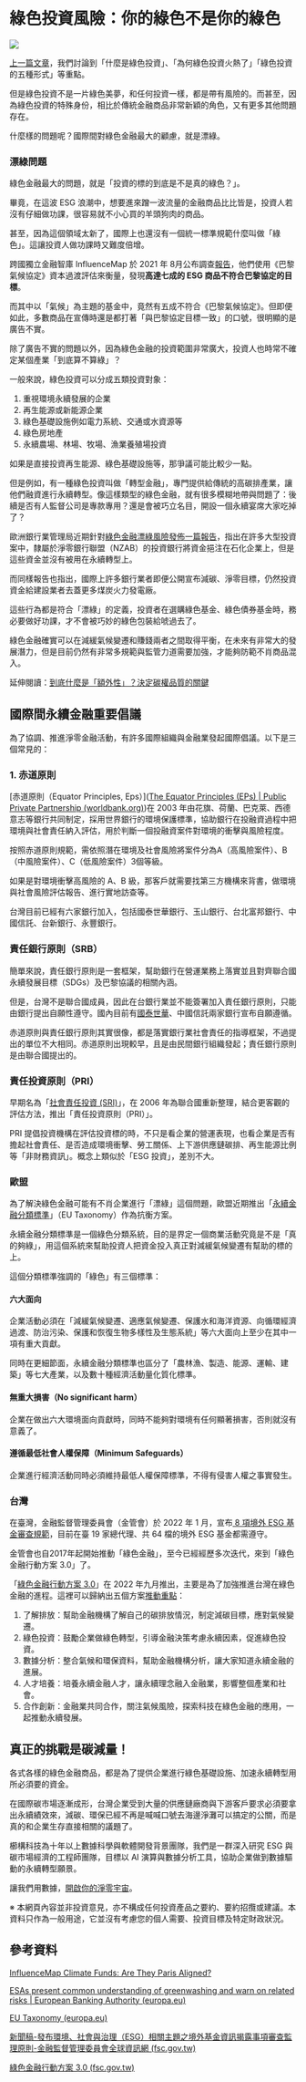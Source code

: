# 綠色投資風險：你的綠色不是你的綠色

![](../005-Files/Pasted%20image%2020230812221354.png)

[上一篇文章](https://combogic.com/green-investment)，我們討論到「什麼是綠色投資」、「為何綠色投資火熱了」「綠色投資的五種形式」等重點。

但是綠色投資不是一片綠色美夢，和任何投資一樣，都是帶有風險的。而甚至，因為綠色投資的特殊身份，相比於傳統金融商品非常新穎的角色，又有更多其他問題存在。

什麼樣的問題呢？國際間對綠色金融最大的顧慮，就是漂綠。

### 漂綠問題

綠色金融最大的問題，就是「投資的標的到底是不是真的綠色？」。

畢竟，在這波 ESG 浪潮中，想要進來蹭一波流量的金融商品比比皆是，投資人若沒有仔細做功課，很容易就不小心買的羊頭狗肉的商品。

甚至，因為這個領域太新了，國際上也還沒有一個統一標準規範什麼叫做「綠色」。這讓投資人做功課時又難度倍增。

跨國獨立金融智庫 InfluenceMap 於 2021 年 8月公布調查[報告](https://influencemap.org/report/Climate-Funds-Are-They-Paris-Aligned-3eb83347267949847084306dae01c7b0)，他們使用《巴黎氣候協定》資本過渡評估來衡量，發現**高達七成的 ESG 商品不符合巴黎協定的目標**。

而其中以「氣候」為主題的基金中，竟然有五成不符合《巴黎氣候協定》。但即便如此，多數商品在宣傳時還是都打著「與巴黎協定目標一致」的口號，很明顯的是廣告不實。

除了廣告不實的問題以外，因為綠色金融的投資範圍非常廣大，投資人也時常不確定某個產業「到底算不算綠」？

一般來說，綠色投資可以分成五類投資對象：

1. 重視環境永續發展的企業
2. 再生能源或新能源企業
3. 綠色基礎設施例如電力系統、交通或水資源等
4. 綠色房地產
5. 永續農場、林場、牧場、漁業養殖場投資

如果是直接投資再生能源、綠色基礎設施等，那爭議可能比較少一點。

但是例如，有一種綠色投資叫做「轉型金融」，專門提供給傳統的高碳排產業，讓他們融資進行永續轉型。像這樣類型的綠色金融，就有很多模糊地帶與問題了：後續是否有人監督公司是專款專用？還是會被巧立名目，開設一個永續宴席大家吃掉了？

歐洲銀行業管理局近期針對[綠色金融漂綠風險發佈一篇報告](https://www.eba.europa.eu/esas-present-common-understanding-greenwashing-and-warn-related-risks)，指出在許多大型投資案中，隸屬於淨零銀行聯盟（NZAB）的投資銀行將資金挹注在石化企業上，但是這些資金並沒有被用在永續轉型上。

而同樣報告也指出，國際上許多銀行業者即便公開宣布減碳、淨零目標，仍然投資資金給建設業者去蓋更多煤炭火力發電廠。

這些行為都是符合「漂綠」的定義，投資者在選購綠色基金、綠色債券基金時，務必要做好功課，才不會被巧妙的綠色包裝給唬過去了。

綠色金融確實可以在減緩氣候變遷和賺錢兩者之間取得平衡，在未來有非常大的發展潛力，但是目前仍然有非常多規範與監管力道需要加強，才能夠防範不肖商品混入。

延伸閱讀：[到底什麼是「額外性」？決定碳權品質的關鍵](https://combogic.com/blog/what-is-additionality.html)

## 國際間永續金融重要倡議

為了協調、推進淨零金融活動，有許多國際組織與金融業發起國際倡議。以下是三個常見的：

### 1. 赤道原則

[赤道原則（Equator Principles, Eps）]([The Equator Principles (EPs) | Public Private Partnership (worldbank.org)](https://ppp.worldbank.org/public-private-partnership/library/equator-principles-eps))在 2003 年由花旗、荷蘭、巴克萊、西德意志等銀行共同制定，採用世界銀行的環境保護標準，協助銀行在投融資過程中把環境與社會責任納入評估，用於判斷一個投融資案件對環境的衝擊與風險程度。

按照赤道原則規範，需依照潛在環境及社會風險將案件分為A（高風險案件）、B（中風險案件）、C（低風險案件）3個等級。 

如果是對環境衝擊高風險的 A、B 級，那客戶就需要找第三方機構來背書，做環境與社會風險評估報告、進行實地訪查等。

台灣目前已經有六家銀行加入，包括國泰世華銀行、玉山銀行、台北富邦銀行、中國信託、台新銀行、永豐銀行。

### 責任銀行原則（SRB）

簡單來說，責任銀行原則是一套框架，幫助銀行在營運業務上落實並且對齊聯合國永續發展目標（SDGs）及巴黎協議的相關內涵。

但是，台灣不是聯合國成員，因此在台銀行業並不能簽署加入責任銀行原則，只能由銀行提出自願性遵守。國內目前有[國泰世華](https://www.cathaybk.com.tw/cathaybk/csr/downloads/2020_PRB_Implementation_Report.pdf)、中國信託兩家銀行宣布自願遵循。

赤道原則與責任銀行原則其實很像，都是落實銀行業社會責任的指導框架，不過提出的單位不大相同。赤道原則出現較早，且是由民間銀行組織發起；責任銀行原則是由聯合國提出的。

### 責任投資原則（PRI）

早期名為「[社會責任投資 (SRI)](https://combogic.com/blog/esg-history.html)」，在 2006 年為聯合國重新整理，結合更客觀的評估方法，推出「責任投資原則（PRI）」。

PRI 提倡投資機構在評估投資標的時，不只是看企業的營運表現，也看企業是否有擔起社會責任、是否造成環境衝擊、勞工關係、上下游供應鏈碳排、再生能源比例等「非財務資訊」。概念上類似於「ESG 投資」，差別不大。

### 歐盟

為了解決綠色金融可能有不肖企業進行「漂綠」這個問題，歐盟近期推出「[永續金融分類標準](https://joint-research-centre.ec.europa.eu/scientific-activities-z/sustainable-finance/eu-taxonomy_en)」（EU Taxonomy）作為抗衡方案。

永續金融分類標準是一個綠色分類系統，目的是界定一個商業活動究竟是不是「真的夠綠」，用這個系統來幫助投資人把資金投入真正對減緩氣候變遷有幫助的標的上。

這個分類標準強調的「綠色」有三個標準：

#### 六大面向
企業活動必須在「減緩氣候變遷、適應氣候變遷、保護水和海洋資源、向循環經濟過渡、防治污染、保護和恢復生物多樣性及生態系統」等六大面向上至少在其中一項有重大貢獻。

同時在更細節面，永續金融分類標準也區分了「農林漁、製造、能源、運輸、建築」等七大產業，以及數十種經濟活動量化質化標準。

#### 無重大損害（No significant harm）
企業在做出六大環境面向貢獻時，同時不能夠對環境有任何顯著損害，否則就沒有意義了。

#### 遵循最低社會人權保障（Minimum Safeguards）
企業進行經濟活動同時必須維持最低人權保障標準，不得有侵害人權之事實發生。

### 台灣

在臺灣，金融監督管理委員會（金管會）於 2022 年 1 月，宣布[ 8 項境外 ESG 基金審查規範](https://www.fsc.gov.tw/ch/home.jsp?id=96&parentpath=0&mcustomize=news_view.jsp&dataserno=202201120004&dtable=News)，目前在臺 19 家總代理、共 64 檔的境外 ESG 基金都需遵守。

金管會也自2017年起開始推動「綠色金融」，至今已經經歷多次迭代，來到「綠色金融行動方案 3.0」了。

「[綠色金融行動方案 3.0](https://www.fsc.gov.tw/websitedowndoc?file=chfsc/202209281336330.pdf&filedisplay=%E7%B6%A0%E8%89%B2%E9%87%91%E8%9E%8D%E8%A1%8C%E5%8B%95%E6%96%B9%E6%A1%883.0.pdf)」在 2022 年九月推出，主要是為了加強推進台灣在綠色金融的進程。這裡可以歸納出五個方案[推動重點](https://www.fsc.gov.tw/uploaddowndoc?file=news/202209261525011.pdf&filedisplay=%E6%87%B6%E4%BA%BA%E5%8C%85.pdf&flag=doc)：

1. 了解排放：幫助金融機構了解自己的碳排放情況，制定減碳目標，應對氣候變遷。
2. 綠色投資：鼓勵企業做綠色轉型，引導金融決策考慮永續因素，促進綠色投資。
3. 數據分析：整合氣候和環保資料，幫助金融機構分析，讓大家知道永續金融的進展。
4. 人才培養：培養永續金融人才，讓永續理念融入金融業，影響整個產業和社會。
5. 合作創新：金融業共同合作，關注氣候風險，探索科技在綠色金融的應用，一起推動永續發展。

## 真正的挑戰是碳減量！

各式各樣的綠色金融商品，都是為了提供企業進行綠色基礎設施、加速永續轉型用所必須要的資金。

在國際碳市場逐漸成形，台灣企業受到大量的供應鏈廠商與下游客戶要求必須要拿出永續績效來，減碳、環保已經不再是喊喊口號去海邊淨灘可以搞定的公關，而是真的和企業生存直接相關的議題了。

櫛構科技為十年以上數據科學與軟體開發背景團隊，我們是一群深入研究 ESG 與碳市場經濟的工程師團隊，目標以 AI 演算與數據分析工具，協助企業做到數據驅動的永續轉型願景。

讓我們用數據，[開啟你的淨零宇宙](https://combogic.com/)。


※ 本網頁內容並非投資意見，亦不構成任何投資產品之要約、要約招攬或建議。本資料只作為一般用途，它並沒有考慮您的個人需要、投資目標及特定財政狀況。

## 參考資料


[InfluenceMap Climate Funds: Are They Paris Aligned?](https://influencemap.org/report/Climate-Funds-Are-They-Paris-Aligned-3eb83347267949847084306dae01c7b0)

[ESAs present common understanding of greenwashing and warn on related risks | European Banking Authority (europa.eu)](https://www.eba.europa.eu/esas-present-common-understanding-greenwashing-and-warn-related-risks)


[EU Taxonomy (europa.eu)](https://joint-research-centre.ec.europa.eu/scientific-activities-z/sustainable-finance/eu-taxonomy_en)

[新聞稿-發布環境、社會與治理（ESG）相關主題之境外基金資訊揭露事項審查監理原則-金融監督管理委員會全球資訊網 (fsc.gov.tw)](https://www.fsc.gov.tw/ch/home.jsp?id=96&parentpath=0&mcustomize=news_view.jsp&dataserno=202201120004&dtable=News)

[綠色金融行動方案 3.0 (fsc.gov.tw)](https://www.fsc.gov.tw/websitedowndoc?file=chfsc/202209281336330.pdf&filedisplay=%E7%B6%A0%E8%89%B2%E9%87%91%E8%9E%8D%E8%A1%8C%E5%8B%95%E6%96%B9%E6%A1%883.0.pdf)
